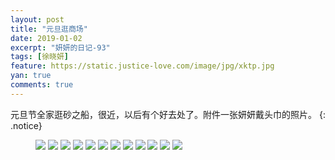 ```yaml
---
layout: post
title: "元旦逛商场"
date: 2019-01-02
excerpt: "妍妍的日记-93"
tags: [徐晓妍]
feature: https://static.justice-love.com/image/jpg/xktp.jpg
yan: true
comments: true
---
```

元旦节全家逛砂之船，很近，以后有个好去处了。附件一张妍妍戴头巾的照片。
{: .notice}
<figure>
    <img src="{{ site.staticUrl }}/yanyan/image/yuandanshazhichuan1.jpg?imageslim&imageMogr2/auto-orient" />
    <img src="{{ site.staticUrl }}/yanyan/image/yuandanshazhichuan2.jpg?imageslim&imageMogr2/auto-orient" />
    <img src="{{ site.staticUrl }}/yanyan/image/yuandanshazhichuan3.jpg?imageslim&imageMogr2/auto-orient" />
    <img src="{{ site.staticUrl }}/yanyan/image/yuandanshazhichuan5.jpg?imageslim&imageMogr2/auto-orient" />
    <img src="{{ site.staticUrl }}/yanyan/image/yuandanshazhichuan6.jpg?imageslim&imageMogr2/auto-orient" />
    <img src="{{ site.staticUrl }}/yanyan/image/yuandanshazhichuan7.jpg?imageslim&imageMogr2/auto-orient" />
    <img src="{{ site.staticUrl }}/yanyan/image/yuandanshazhichuan8.jpg?imageslim&imageMogr2/auto-orient" />
    <img src="{{ site.staticUrl }}/yanyan/image/yuandanshazhichuan9.jpg?imageslim&imageMogr2/auto-orient" />
    <img src="{{ site.staticUrl }}/yanyan/image/yuandanshazhichuan10.jpg?imageslim&imageMogr2/auto-orient" />
    <img src="{{ site.staticUrl }}/yanyan/image/yuandanshazhichuan11.jpg?imageslim&imageMogr2/auto-orient" />
    <img src="{{ site.staticUrl }}/yanyan/image/yuandanshazhichuan12.jpg?imageslim&imageMogr2/auto-orient" />
    <img src="{{ site.staticUrl }}/yanyan/image/yuandanshazhichuan4.jpg?imageslim&imageMogr2/auto-orient" />
</figure>
